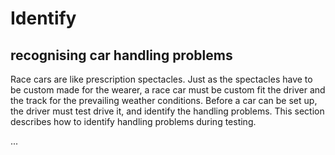 # Identify

## recognising car handling problems

Race cars are like prescription spectacles. Just as the spectacles have to be custom made for the wearer, a race car must be custom fit the driver and the track for the prevailing weather conditions. Before a car can be set up, the driver must test drive it, and identify the handling problems. This section describes how to identify handling problems during testing.

...